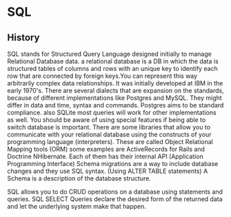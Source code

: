 # SQL

## History

SQL stands for Structured Query Language designed initially to manage Relational Database data.
a relational database is a DB in which the data is structured  tables of columns and rows with an unique key to identify each row that are connected by foreign keys.You can represent this way arbitrarily complex data relationships.
It was initially developed at IBM in the early 1970's.
There are several dialects that are expansion on the standards, because of different implementations like Postgres and MySQL. They might differ in data and time, syntax and commands. Postgres aims to be standard compliance. also SQLite most queries will work for other implementations as well. You should be aware of using special features if being able to switch database is important.
There are some libraries that allow you to communicate with your relational database using the constructs of your programming language (interpreters). These are called Object Relational Mapping tools (ORM) some examples are ActiveRecords for Rails and Doctrine NHibernate. Each of them has their internal API (Application Programming Interface)
Schema migrations are a way to include database changes and they use SQL syntax. (Using ALTER TABLE statements)
A Schema is a description of the database structure.

SQL allows you to do CRUD operations on a database using statements and queries.
SQL SELECT Queries declare the desired form of the returned data and let the underlying system make that happen.
